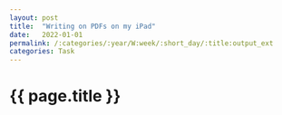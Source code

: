 ```yaml
---
layout: post
title:  "Writing on PDFs on my iPad"
date:   2022-01-01
permalink: /:categories/:year/W:week/:short_day/:title:output_ext
categories: Task
---
```

# {{ page.title }}
